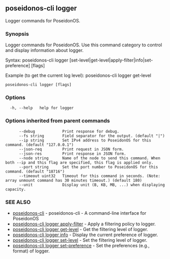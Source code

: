 ## poseidonos-cli logger

Logger commands for PoseidonOS.

### Synopsis


Logger commands for PoseidonOS. Use this command category to
control and display information about logger. 

Syntax: 
  poseidonos-cli logger [set-level|get-level|apply-filter|info|set-preference] [flags]

Example (to get the current log level):
  poseidonos-cli logger get-level
	  

```
poseidonos-cli logger [flags]
```

### Options

```
  -h, --help   help for logger
```

### Options inherited from parent commands

```
      --debug            Print response for debug.
      --fs string        Field separator for the output. (default "|")
      --ip string        Set IPv4 address to PoseidonOS for this command. (default "127.0.0.1")
      --json-req         Print request in JSON form.
      --json-res         Print response in JSON form.
      --node string      Name of the node to send this command. When both --ip and this flag are specified, this flag is applied only.
      --port string      Set the port number to PoseidonOS for this command. (default "18716")
      --timeout uint32   Timeout for this command in seconds. (Note: array unmount command has 30 minutes timeout.) (default 180)
      --unit             Display unit (B, KB, MB, ...) when displaying capacity.
```

### SEE ALSO

* [poseidonos-cli](poseidonos-cli.md)	 - poseidonos-cli - A command-line interface for PoseidonOS
* [poseidonos-cli logger apply-filter](poseidonos-cli_logger_apply-filter.md)	 - Apply a filtering policy to logger.
* [poseidonos-cli logger get-level](poseidonos-cli_logger_get-level.md)	 - Get the filtering level of logger.
* [poseidonos-cli logger info](poseidonos-cli_logger_info.md)	 - Display the current preference of logger.
* [poseidonos-cli logger set-level](poseidonos-cli_logger_set-level.md)	 - Set the filtering level of logger.
* [poseidonos-cli logger set-preference](poseidonos-cli_logger_set-preference.md)	 - Set the preferences (e.g., format) of logger.

